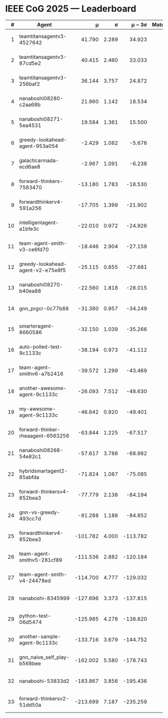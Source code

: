 # IEEE CoG 2025 — Leaderboard

| # | Agent | μ | σ | μ − 3σ | Matches | Updated |
|---:|---|---:|---:|---:|---:|---|
| 1 | teamtitansagentv3-4527642 | 41.790 | 2.289 | 34.923 | 280 | 2025-08-28 14:19 |
| 2 | teamtitansagentv3-87cd5e2 | 40.415 | 2.460 | 33.033 | 320 | 2025-08-28 14:19 |
| 3 | teamtitansagentv3-256baf2 | 36.144 | 3.757 | 24.872 | 140 | 2025-08-28 14:19 |
| 4 | nanaboshi08280-c2aa68b | 21.960 | 1.142 | 18.534 | 340 | 2025-08-28 14:19 |
| 5 | nanaboshi08271-5ea4531 | 19.584 | 1.361 | 15.500 | 340 | 2025-08-28 14:19 |
| 6 | greedy-lookahead-agent-953a054 | -2.429 | 1.082 | -5.676 | 200 | 2025-08-28 14:19 |
| 7 | galacticarmada-ecd6ae8 | -2.967 | 1.091 | -6.238 | 280 | 2025-08-28 14:19 |
| 8 | forward-thinkers-7583470 | -13.180 | 1.783 | -18.530 | 280 | 2025-08-28 14:19 |
| 9 | forwardthinkerv4-591a256 | -17.705 | 1.399 | -21.902 | 166 | 2025-08-28 14:19 |
| 10 | intelligentagent-a1bfe3c | -22.010 | 0.972 | -24.926 | 145 | 2025-08-28 14:19 |
| 11 | team-agent-smith-v3-ce6fd70 | -18.446 | 2.904 | -27.159 | 260 | 2025-08-28 14:19 |
| 12 | greedy-lookahead-agent-v2-e75e8f5 | -25.115 | 0.855 | -27.681 | 260 | 2025-08-28 14:19 |
| 13 | nanaboshi08270-b40ea88 | -22.560 | 1.818 | -28.015 | 340 | 2025-08-28 14:19 |
| 14 | gnn_prgcr-0c77b88 | -31.380 | 0.957 | -34.249 | 180 | 2025-08-28 14:19 |
| 15 | smarteragent-8660586 | -32.150 | 1.039 | -35.266 | 311 | 2025-08-28 14:19 |
| 16 | auto-polled-test-9c1133c | -38.194 | 0.973 | -41.112 | 360 | 2025-08-28 14:19 |
| 17 | team-agent-smithv6-a7b2416 | -39.572 | 1.299 | -43.469 | 280 | 2025-08-28 14:19 |
| 18 | another-awesome-agent-9c1133c | -26.093 | 7.512 | -48.630 | 160 | 2025-08-28 14:19 |
| 19 | my-awesome-agent-9c1133c | -46.642 | 0.920 | -49.401 | 200 | 2025-08-28 14:19 |
| 20 | forward-thinker-rheaagent-6563256 | -63.844 | 1.225 | -67.517 | 304 | 2025-08-28 14:19 |
| 21 | nanaboshi08268-54e82c1 | -57.617 | 3.788 | -68.982 | 240 | 2025-08-28 14:19 |
| 22 | hybridsmartagent2-85abfda | -71.824 | 1.087 | -75.085 | 240 | 2025-08-28 14:19 |
| 23 | forward-thinkersv4-852bea3 | -77.779 | 2.138 | -84.194 | 145 | 2025-08-28 14:19 |
| 24 | gnn-vs-greedy-493cc7d | -81.288 | 1.188 | -84.852 | 160 | 2025-08-28 14:19 |
| 25 | forwardthinkerv4-852bea3 | -101.782 | 4.000 | -113.782 | 165 | 2025-08-28 14:19 |
| 26 | team-agent-smithv5-281cf89 | -111.536 | 2.882 | -120.184 | 140 | 2025-08-28 14:19 |
| 27 | team-agent-smith-v4-24478ed | -114.700 | 4.777 | -129.032 | 280 | 2025-08-28 14:19 |
| 28 | nanaboshi-8345999 | -127.696 | 3.373 | -137.815 | 180 | 2025-08-28 14:19 |
| 29 | python-test-06d5474 | -125.985 | 4.278 | -138.820 | 280 | 2025-08-28 14:19 |
| 30 | another-sample-agent-9c1133c | -133.716 | 3.679 | -144.752 | 280 | 2025-08-28 14:19 |
| 31 | gnn_naive_self_play-b568bee | -162.002 | 5.580 | -178.743 | 200 | 2025-08-28 14:19 |
| 32 | nanaboshi-53833d2 | -183.867 | 3.856 | -195.436 | 280 | 2025-08-28 14:19 |
| 33 | forward-thinkersv2-51dd50a | -213.699 | 7.187 | -235.259 | 224 | 2025-08-28 14:19 |
